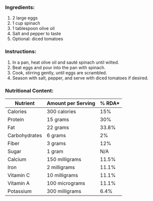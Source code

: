 ### Ingredients:

1. 2 large eggs
2. 1 cup spinach
3. 1 tablespoon olive oil
4. Salt and pepper to taste
5. Optional: diced tomatoes

### Instructions:

1. In a pan, heat olive oil and sauté spinach until wilted.
2. Beat eggs and pour into the pan with spinach.
3. Cook, stirring gently, until eggs are scrambled.
4. Season with salt, pepper, and serve with diced tomatoes if desired.

### Nutritional Content:

| Nutrient      | Amount per Serving | % RDA* |
| ------------- | ------------------ | ------ |
| Calories      | 300 calories       | 15%    |
| Protein       | 15 grams           | 30%    |
| Fat           | 22 grams           | 33.8%  |
| Carbohydrates | 6 grams            | 2%     |
| Fiber         | 3 grams            | 12%    |
| Sugar         | 1 gram             | N/A    |
| Calcium       | 150 milligrams     | 11.5%  |
| Iron          | 2 milligrams       | 11.1%  |
| Vitamin C     | 10 milligrams      | 11.1%  |
| Vitamin A     | 100 micrograms     | 11.1%  |
| Potassium     | 300 milligrams     | 6.4%   |